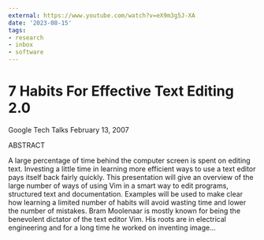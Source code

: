 ```yaml
---
external: https://www.youtube.com/watch?v=eX9m3g5J-XA
date: '2023-08-15'
tags:
- research
- inbox
- software
---
```


# 7 Habits For Effective Text Editing 2.0

Google Tech Talks
February 13, 2007

ABSTRACT

A large percentage of time behind the computer screen is spent on editing text. Investing a little time in learning more efficient ways to use a text editor pays itself back fairly quickly. This presentation will give an overview of the large number of ways of using Vim in a smart way to edit programs, structured text and documentation. Examples will be used to make clear how learning a limited number of habits will avoid wasting time and lower the number of mistakes.
Bram Moolenaar is mostly known for being the benevolent dictator of the text editor Vim. His roots are in electrical engineering and for a long time he worked on inventing image...
